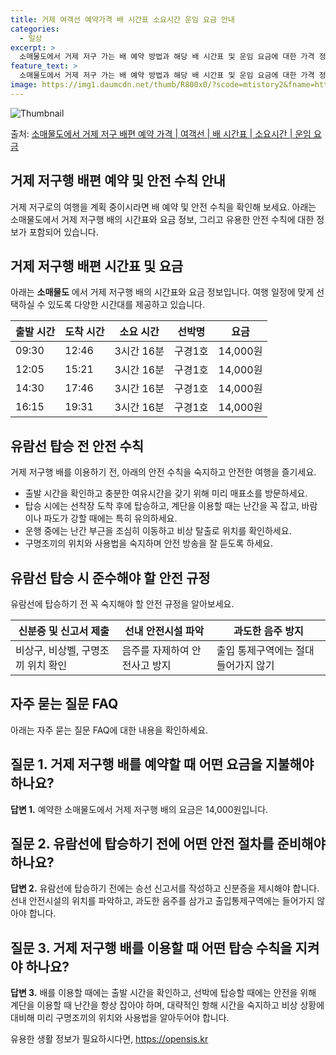 ```yaml
---
title: 거제 여객선 예약가격 배 시간표 소요시간 운임 요금 안내
categories:
  - 일상
excerpt: >
  소매물도에서 거제 저구 가는 배 예약 방법과 해당 배 시간표 및 운임 요금에 대한 가격 정보를 안내 드리겠습니다. 안전하고 재밋는 거제 저구행 여행을 위해 아래 정보 참고하시기 바랍니다. 거제 저구행 배편 예약하기 👈 클릭소매물도에서 거제 저구행 배 시간표출발 시간도착 시간소요 시간선박명요금09:3012:463시간 16분구경1호14,000원12:0515:213시간 16분구경1호14,000원14:3017:463시간 16분구경1호14,000원16:1519:313시간 16분구경1호14,000원거제 저구행 배편 예약하기 👈 클릭소매물도에서 거제 저구행 여객선 탑승 시 이용수칙소매물도에서 거제 저구행 배 출항시간을 확인한다. 선박 출항 전 충분한 여유시간을 갖기 위해 미리 매표소를 방문합니다. 선박에 탑승할 때는..
feature_text: >
  소매물도에서 거제 저구 가는 배 예약 방법과 해당 배 시간표 및 운임 요금에 대한 가격 정보를 안내 드리겠습니다. 안전하고 재밋는 거제 저구행 여행을 위해 아래 정보 참고하시기 바랍니다. 거제 저구행 배편 예약하기 👈 클릭소매물도에서 거제 저구행 배 시간표출발 시간도착 시간소요 시간선박명요금09:3012:463시간 16분구경1호14,000원12:0515:213시간 16분구경1호14,000원14:3017:463시간 16분구경1호14,000원16:1519:313시간 16분구경1호14,000원거제 저구행 배편 예약하기 👈 클릭소매물도에서 거제 저구행 여객선 탑승 시 이용수칙소매물도에서 거제 저구행 배 출항시간을 확인한다. 선박 출항 전 충분한 여유시간을 갖기 위해 미리 매표소를 방문합니다. 선박에 탑승할 때는..
image: https://img1.daumcdn.net/thumb/R800x0/?scode=mtistory2&fname=https%3A%2F%2Fblog.kakaocdn.net%2Fdn%2FkTJVt%2FbtsHBTk7vG9%2FrJlztnzEqTERN7TiKnkQmk%2Fimg.webp
---
```


![Thumbnail](https://img1.daumcdn.net/thumb/R800x0/?scode=mtistory2&fname=https%3A%2F%2Fblog.kakaocdn.net%2Fdn%2FkTJVt%2FbtsHBTk7vG9%2FrJlztnzEqTERN7TiKnkQmk%2Fimg.webp)

<p>출처: <a href="https://opensis.kr/entry/%EC%86%8C%EB%A7%A4%EB%AC%BC%EB%8F%84%EC%97%90%EC%84%9C-%EA%B1%B0%EC%A0%9C-%EC%A0%80%EA%B5%AC-%EB%B0%B0%ED%8E%B8-%EC%98%88%EC%95%BD-%EA%B0%80%EA%B2%A9-%EC%97%AC%EA%B0%9D%EC%84%A0-%EB%B0%B0-%EC%8B%9C%EA%B0%84%ED%91%9C-%EC%86%8C%EC%9A%94%EC%8B%9C%EA%B0%84-%EC%9A%B4%EC%9E%84-%EC%9A%94%EA%B8%88" rel="dofollow">소매물도에서 거제 저구 배편 예약 가격 | 여객선 | 배 시간표 | 소요시간 | 운임 요금</a> </p>

## 거제 저구행 배편 예약 및 안전 수칙 안내

거제 저구로의 여행을 계획 중이시라면 배 예약 및 안전 수칙을 확인해 보세요. 아래는 소매물도에서 거제 저구행 배의 시간표와 요금 정보,
그리고 유용한 안전 수칙에 대한 정보가 포함되어 있습니다.

## 거제 저구행 배편 시간표 및 요금

아래는 **소매물도** 에서 거제 저구행 배의 시간표와 요금 정보입니다. 여행 일정에 맞게 선택하실 수 있도록 다양한 시간대를 제공하고
있습니다.

**출발 시간** | **도착 시간** | **소요 시간** | **선박명** | **요금**  
---|---|---|---|---  
09:30 | 12:46 | 3시간 16분 | 구경1호 | 14,000원  
12:05 | 15:21 | 3시간 16분 | 구경1호 | 14,000원  
14:30 | 17:46 | 3시간 16분 | 구경1호 | 14,000원  
16:15 | 19:31 | 3시간 16분 | 구경1호 | 14,000원  
  
## 유람선 탑승 전 안전 수칙

거제 저구행 배를 이용하기 전, 아래의 안전 수칙을 숙지하고 안전한 여행을 즐기세요.

  * 출발 시간을 확인하고 충분한 여유시간을 갖기 위해 미리 매표소를 방문하세요.
  * 탑승 시에는 선착장 도착 후에 탑승하고, 계단을 이용할 때는 난간을 꼭 잡고, 바람이나 파도가 강할 때에는 특히 유의하세요.
  * 운행 중에는 난간 부근을 조심히 이동하고 비상 탈출로 위치를 확인하세요.
  * 구명조끼의 위치와 사용법을 숙지하며 안전 방송을 잘 듣도록 하세요.

## 유람선 탑승 시 준수해야 할 안전 규정

유람선에 탑승하기 전 꼭 숙지해야 할 안전 규정을 알아보세요.

신분증 및 신고서 제출 | 선내 안전시설 파악 | 과도한 음주 방지  
---|---|---  
비상구, 비상벨, 구명조끼 위치 확인 | 음주를 자제하여 안전사고 방지 | 출입 통제구역에는 절대 들어가지 않기  
  
## 자주 묻는 질문 FAQ

아래는 자주 묻는 질문 FAQ에 대한 내용을 확인하세요.

## 질문 1. 거제 저구행 배를 예약할 때 어떤 요금을 지불해야 하나요?

**답변 1.** 예약한 소매물도에서 거제 저구행 배의 요금은 14,000원입니다.

## 질문 2. 유람선에 탑승하기 전에 어떤 안전 절차를 준비해야 하나요?

**답변 2.** 유람선에 탑승하기 전에는 승선 신고서를 작성하고 신분증을 제시해야 합니다. 선내 안전시설의 위치를 파악하고, 과도한 음주를
삼가고 출입통제구역에는 들어가지 않아야 합니다.

## 질문 3. 거제 저구행 배를 이용할 때 어떤 탑승 수칙을 지켜야 하나요?

**답변 3.** 배를 이용할 때에는 출발 시간을 확인하고, 선박에 탑승할 때에는 안전을 위해 계단을 이용할 때 난간을 항상 잡아야 하며,
대략적인 항해 시간을 숙지하고 비상 상황에 대비해 미리 구명조끼의 위치와 사용법을 알아두어야 합니다.

 

유용한 생활 정보가 필요하시다면, <a href="https://opensis.kr" rel="dofollow">https://opensis.kr</a>


